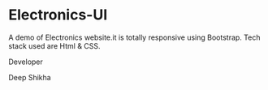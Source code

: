 # Electronics-UI

A demo of Electronics website.it is totally responsive using Bootstrap. 
Tech stack used are Html & CSS. 

Developer

Deep Shikha
